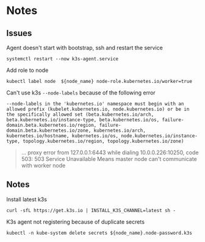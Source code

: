 # Notes

## Issues
Agent doesn't start with bootstrap, ssh and restart the service
```
systemctl restart --now k3s-agent.service
```

Add role to node
```
kubectl label node  ${node_name} node-role.kubernetes.io/worker=true
```

Can't use k3s `--node-labels` because of the following error
```
--node-labels in the 'kubernetes.io' namespace must begin with an allowed prefix (kubelet.kubernetes.io, node.kubernetes.io) or be in the specifically allowed set (beta.kubernetes.io/arch, beta.kubernetes.io/instance-type, beta.kubernetes.io/os, failure-domain.beta.kubernetes.io/region, failure-domain.beta.kubernetes.io/zone, kubernetes.io/arch, kubernetes.io/hostname, kubernetes.io/os, node.kubernetes.io/instance-type, topology.kubernetes.io/region, topology.kubernetes.io/zone)
```

> ... proxy error from 127.0.0.1:6443 while dialing 10.0.0.226:10250, code 503: 503 Service Unavailable
Means master node can't communicate with worker node

## Notes
Install latest k3s
```
curl -sfL https://get.k3s.io | INSTALL_K3S_CHANNEL=latest sh -
```

K3s agent not registering because of duplicate secrets
```
kubectl -n kube-system delete secrets ${node_name}.node-password.k3s
```